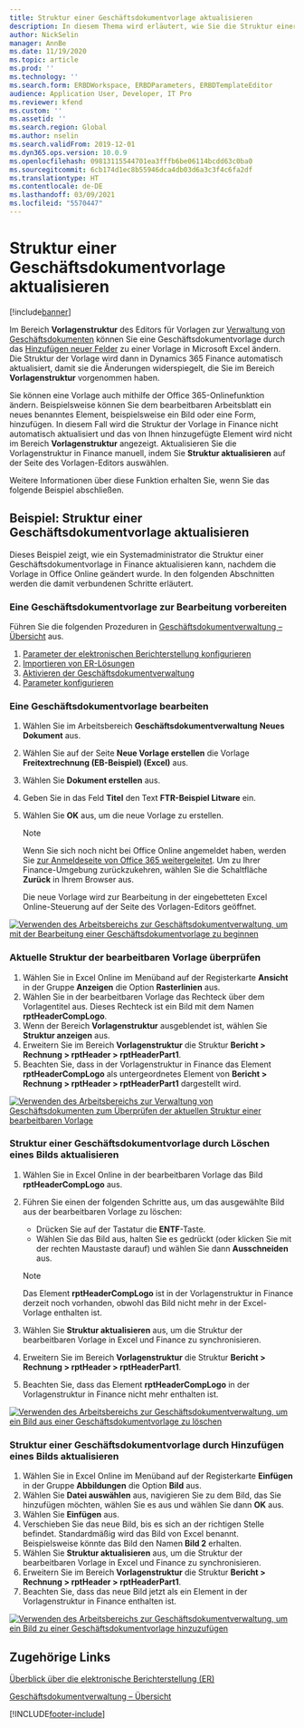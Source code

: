 ```yaml
---
title: Struktur einer Geschäftsdokumentvorlage aktualisieren
description: In diesem Thema wird erläutert, wie Sie die Struktur einer Geschäftsdokumentvorlage mithilfe der Funktion zur Verwaltung von Geschäftsdokumenten aktualisieren.
author: NickSelin
manager: AnnBe
ms.date: 11/19/2020
ms.topic: article
ms.prod: ''
ms.technology: ''
ms.search.form: ERBDWorkspace, ERBDParameters, ERBDTemplateEditor
audience: Application User, Developer, IT Pro
ms.reviewer: kfend
ms.custom: ''
ms.assetid: ''
ms.search.region: Global
ms.author: nselin
ms.search.validFrom: 2019-12-01
ms.dyn365.ops.version: 10.0.9
ms.openlocfilehash: 09813115544701ea3fffb6be06114bcdd63c0ba0
ms.sourcegitcommit: 6cb174d1ec8b55946dca4db03d6a3c3f4c6fa2df
ms.translationtype: HT
ms.contentlocale: de-DE
ms.lasthandoff: 03/09/2021
ms.locfileid: "5570447"
---
```

# <a name="update-the-structure-of-a-business-document-template"></a>Struktur einer Geschäftsdokumentvorlage aktualisieren 

[!include[banner](../includes/banner.md)]

Im Bereich **Vorlagenstruktur** des Editors für Vorlagen zur [Verwaltung von Geschäftsdokumenten](er-business-document-management.md) können Sie eine Geschäftsdokumentvorlage durch das [Hinzufügen neuer Felder](er-bdm-add-field-to-excel-template.md) zu einer Vorlage in Microsoft Excel ändern. Die Struktur der Vorlage wird dann in Dynamics 365 Finance automatisch aktualisiert, damit sie die Änderungen widerspiegelt, die Sie im Bereich **Vorlagenstruktur** vorgenommen haben.

Sie können eine Vorlage auch mithilfe der Office 365-Onlinefunktion ändern. Beispielsweise können Sie dem bearbeitbaren Arbeitsblatt ein neues benanntes Element, beispielsweise ein Bild oder eine Form, hinzufügen. In diesem Fall wird die Struktur der Vorlage in Finance nicht automatisch aktualisiert und das von Ihnen hinzugefügte Element wird nicht im Bereich **Vorlagenstruktur** angezeigt. Aktualisieren Sie die Vorlagenstruktur in Finance manuell, indem Sie **Struktur aktualisieren** auf der Seite des Vorlagen-Editors auswählen.

Weitere Informationen über diese Funktion erhalten Sie, wenn Sie das folgende Beispiel abschließen.

## <a name="example-update-the-structure-of-a-business-document-template"></a>Beispiel: Struktur einer Geschäftsdokumentvorlage aktualisieren

Dieses Beispiel zeigt, wie ein Systemadministrator die Struktur einer Geschäftsdokumentvorlage in Finance aktualisieren kann, nachdem die Vorlage in Office Online geändert wurde. In den folgenden Abschnitten werden die damit verbundenen Schritte erläutert.

### <a name="prepare-a-business-document-template-for-editing"></a>Eine Geschäftsdokumentvorlage zur Bearbeitung vorbereiten

Führen Sie die folgenden Prozeduren in [Geschäftsdokumentverwaltung – Übersicht](er-business-document-management.md) aus.

1. [Parameter der elektronischen Berichterstellung konfigurieren](er-business-document-management.md#configure-er-parameters)
2. [Importieren von ER-Lösungen](er-business-document-management.md#import-er-solutions)
3. [Aktivieren der Geschäftsdokumentverwaltung](er-business-document-management.md#enable-business-document-management)
4. [Parameter konfigurieren](er-business-document-management.md#configure-parameters)

### <a name="edit-a-business-document-template"></a>Eine Geschäftsdokumentvorlage bearbeiten

1. Wählen Sie im Arbeitsbereich **Geschäftsdokumentverwaltung** **Neues Dokument** aus.
2. Wählen Sie auf der Seite **Neue Vorlage erstellen** die Vorlage **Freitextrechnung (EB-Beispiel) (Excel)** aus.
3. Wählen Sie **Dokument erstellen** aus.
4. Geben Sie in das Feld **Titel** den Text **FTR-Beispiel Litware** ein.
5. Wählen Sie **OK** aus, um die neue Vorlage zu erstellen.

    > [!NOTE]
    > Wenn Sie sich noch nicht bei Office Online angemeldet haben, werden Sie [zur Anmeldeseite von Office 365 weitergeleitet](er-business-document-management.md#frequently-asked-questions). Um zu Ihrer Finance-Umgebung zurückzukehren, wählen Sie die Schaltfläche **Zurück** in Ihrem Browser aus.

    Die neue Vorlage wird zur Bearbeitung in der eingebetteten Excel Online-Steuerung auf der Seite des Vorlagen-Editors geöffnet.

[![Verwenden des Arbeitsbereichs zur Geschäftsdokumentverwaltung, um mit der Bearbeitung einer Geschäftsdokumentvorlage zu beginnen](./media/er-bdm-update-structure1.gif)](./media/er-bdm-update-structure1.gif)

### <a name="review-the-current-structure-of-the-editable-template"></a>Aktuelle Struktur der bearbeitbaren Vorlage überprüfen

1. Wählen Sie in Excel Online im Menüband auf der Registerkarte **Ansicht** in der Gruppe **Anzeigen** die Option **Rasterlinien** aus.
2. Wählen Sie in der bearbeitbaren Vorlage das Rechteck über dem Vorlagentitel aus. Dieses Rechteck ist ein Bild mit dem Namen **rptHeaderCompLogo**.
3. Wenn der Bereich **Vorlagenstruktur** ausgeblendet ist, wählen Sie **Struktur anzeigen** aus.
4. Erweitern Sie im Bereich **Vorlagenstruktur** die Struktur **Bericht \> Rechnung \> rptHeader \> rptHeaderPart1**.
5. Beachten Sie, dass in der Vorlagenstruktur in Finance das Element **rptHeaderCompLogo** als untergeordnetes Element von **Bericht \> Rechnung \> rptHeader \> rptHeaderPart1** dargestellt wird.

[![Verwenden des Arbeitsbereichs zur Verwaltung von Geschäftsdokumenten zum Überprüfen der aktuellen Struktur einer bearbeitbaren Vorlage](./media/er-bdm-update-structure2.gif)](./media/er-bdm-update-structure2.gif)

### <a name="update-the-structure-of-a-business-document-template-by-deleting-a-picture"></a>Struktur einer Geschäftsdokumentvorlage durch Löschen eines Bilds aktualisieren

1. Wählen Sie in Excel Online in der bearbeitbaren Vorlage das Bild **rptHeaderCompLogo** aus.
2. Führen Sie einen der folgenden Schritte aus, um das ausgewählte Bild aus der bearbeitbaren Vorlage zu löschen:

    - Drücken Sie auf der Tastatur die **ENTF**-Taste.
    - Wählen Sie das Bild aus, halten Sie es gedrückt (oder klicken Sie mit der rechten Maustaste darauf) und wählen Sie dann **Ausschneiden** aus.

    > [!NOTE]
    > Das Element **rptHeaderCompLogo** ist in der Vorlagenstruktur in Finance derzeit noch vorhanden, obwohl das Bild nicht mehr in der Excel-Vorlage enthalten ist.

3. Wählen Sie **Struktur aktualisieren** aus, um die Struktur der bearbeitbaren Vorlage in Excel und Finance zu synchronisieren.
4. Erweitern Sie im Bereich **Vorlagenstruktur** die Struktur **Bericht \> Rechnung \> rptHeader \> rptHeaderPart1**.
5. Beachten Sie, dass das Element **rptHeaderCompLogo** in der Vorlagenstruktur in Finance nicht mehr enthalten ist.

[![Verwenden des Arbeitsbereichs zur Geschäftsdokumentverwaltung, um ein Bild aus einer Geschäftsdokumentvorlage zu löschen](./media/er-bdm-update-structure3.gif)](./media/er-bdm-update-structure3.gif)

### <a name="update-the-structure-of-a-business-document-template-by-adding-a-picture"></a>Struktur einer Geschäftsdokumentvorlage durch Hinzufügen eines Bilds aktualisieren

1. Wählen Sie in Excel Online im Menüband auf der Registerkarte **Einfügen** in der Gruppe **Abbildungen** die Option **Bild** aus.
2. Wählen Sie **Datei auswählen** aus, navigieren Sie zu dem Bild, das Sie hinzufügen möchten, wählen Sie es aus und wählen Sie dann **OK** aus.
3. Wählen Sie **Einfügen** aus.
4. Verschieben Sie das neue Bild, bis es sich an der richtigen Stelle befindet. Standardmäßig wird das Bild von Excel benannt. Beispielsweise könnte das Bild den Namen **Bild 2** erhalten.
5. Wählen Sie **Struktur aktualisieren** aus, um die Struktur der bearbeitbaren Vorlage in Excel und Finance zu synchronisieren.
6. Erweitern Sie im Bereich **Vorlagenstruktur** die Struktur **Bericht \> Rechnung \> rptHeader \> rptHeaderPart1**.
7. Beachten Sie, dass das neue Bild jetzt als ein Element in der Vorlagenstruktur in Finance enthalten ist.

[![Verwenden des Arbeitsbereichs zur Geschäftsdokumentverwaltung, um ein Bild zu einer Geschäftsdokumentvorlage hinzuzufügen](./media/er-bdm-update-structure4.gif)](./media/er-bdm-update-structure4.gif)

## <a name="related-links"></a>Zugehörige Links

[Überblick über die elektronische Berichterstellung (ER)](general-electronic-reporting.md)

[Geschäftsdokumentverwaltung – Übersicht](er-business-document-management.md)


[!INCLUDE[footer-include](../../../includes/footer-banner.md)]
